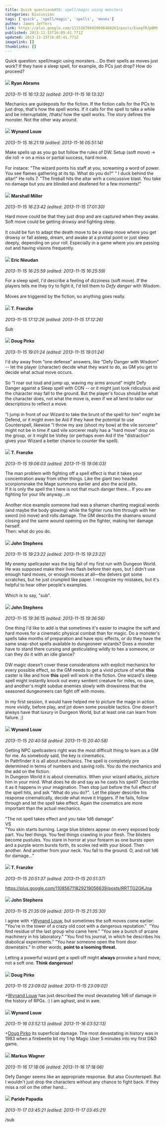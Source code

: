 ```yaml
---
title: Quick question&#58; spell/magic using monsters
categories: Discussion
tags: ['quick', 'spell/magic', 'spells', 'moves']
author: James Jeffers
link: https://plus.google.com/111516709450696460263/posts/EueqfRJpBMt
published: 2013-11-15T16:05:41.771Z
updated: 2013-11-15T16:05:41.771Z
imagelink: []
thumblinks: []
---
```


Quick question: spell/magic using monsters... Do their spells as moves just work? If they have a sleep spell, for example, do PCs just drop? How do proceed?
<div id='comment z125s5k5bnafsx4un23ledyiprqbez4r404'>
  <h4><img src='{{site.baseurl}}//images/avatars/108849700097124252265_photo.jpg'> Ryan Abrams</h4>
      <p><cite>2013-11-15 16:13:32 (edited: 2013-11-15 16:13:32)</cite></p>
        <p>Mechanics are guideposts for the fiction. If the fiction calls for the PCs to just drop, that&#39;s how the spell works. If it calls for the spell to take a while and be interruptable, /thats/ how the spell works. The story defines the monster. Not the other way around.</p>
</div>
        

<div id='comment z125s5k5bnafsx4un23ledyiprqbez4r404'>
  <h4><img src='{{site.baseurl}}//images/avatars/111256963556395023796_photo.jpg'> Wynand Louw</h4>
      <p><cite>2013-11-15 16:21:19 (edited: 2013-11-16 05:51:14)</cite></p>
        <p>Make spells up as you go but follow the rules of DW. Setup (soft move) -&gt; die roll -&gt; on a miss or partial success, hard move.<br /><br />For instace: &quot;The wizard points his staff at you, screaming a word of power. You see flames gathering at its tip. What do you do?&quot; &quot; I duck behind the altar!&quot; He rolls 7. &quot;The fireball hits the altar wirh a concussive blast. You take no damage but you are blinded and deafened for a few moments!&quot;</p>
</div>
        

<div id='comment z125s5k5bnafsx4un23ledyiprqbez4r404'>
  <h4><img src='{{site.baseurl}}//images/avatars/113927217394445366066_photo.jpg'> Marshall Miller</h4>
      <p><cite>2013-11-15 16:23:42 (edited: 2013-11-15 17:01:30)</cite></p>
        <p>Hard move could be that they just drop and are captured when they awake. Soft move could be getting drowsy and fighting sleep.<br /><br />It could be fun to adapt the death move to be a sleep move where you get drowsy or fall asleep, dream, and awake at a pivotal point or just sleep deeply, depending on your roll. Especially in a game where you are passing out and having visions frequently.</p>
</div>
        

<div id='comment z125s5k5bnafsx4un23ledyiprqbez4r404'>
  <h4><img src='{{site.baseurl}}//images/avatars/112928858730524882505_photo.jpg'> Eric Nieudan</h4>
      <p><cite>2013-11-15 16:25:59 (edited: 2013-11-15 16:25:59)</cite></p>
        <p>For a sleep spell, I&#39;d describe a feeling of dizziness (soft move). If the players tells me they try to fight it, I&#39;d tell them to <i>Defy danger</i> with Wisdom. <br /><br />Moves are triggered by the fiction, so anything goes really.</p>
</div>
        

<div id='comment z125s5k5bnafsx4un23ledyiprqbez4r404'>
  <h4><img src='{{site.baseurl}}//images/avatars/110330901807759406775_photo.jpg'> T. Franzke</h4>
      <p><cite>2013-11-15 17:12:26 (edited: 2013-11-15 17:12:26)</cite></p>
        <p>Sub</p>
</div>
        

<div id='comment z125s5k5bnafsx4un23ledyiprqbez4r404'>
  <h4><img src='{{site.baseurl}}//images/avatars/108043668619467070905_photo.jpg'> Doug Pirko</h4>
      <p><cite>2013-11-15 19:01:24 (edited: 2013-11-15 19:01:24)</cite></p>
        <p>I&#39;d shy away from &quot;one defense&quot; answers, like &quot;Defy Danger with Wisdom&quot; -- let the player (character) decide what they want to do, as GM you get to decide what actual move occurs.<br /><br />So &quot;I roar out loud and jump up, waving my arms around&quot; might Defy Danger against a Sleep spell with CON -- or it might just look ridiculous and the character may fall to the ground. But the player&#39;s focus should be what the character does, not what the move is, even if we all tend to tailor our descriptions to reflect a move.<br /><br />&quot;I jump in front of our Wizard to take the brunt of the spell for him&quot; might be Defend, or it might even be Aid if they have the potential to use Counterspell, likewise &quot;I throw my axe (shoot my bow) at the vile sorcerer&quot; might not be in time if said vile sorcerer really has a &quot;hard move&quot; drop on the group, or it might be Volley (or perhaps even Aid if the &quot;distraction&quot; gives your Wizard a better chance to counter the spell).</p>
</div>
        

<div id='comment z125s5k5bnafsx4un23ledyiprqbez4r404'>
  <h4><img src='{{site.baseurl}}//images/avatars/110330901807759406775_photo.jpg'> T. Franzke</h4>
      <p><cite>2013-11-15 19:06:03 (edited: 2013-11-15 19:06:03)</cite></p>
        <p>The man problem with fighting off a spell effect is that it takes your concentration away from other things. Like the giant two headed scorpionsnake the Mage summons earlier and also the acid pits. <br />If it is only the spell the t here is not that much danger there... If you are fighting for your life anyway...m<br /><br />Another nice example someone had was a shaman chanting magical words (and maybe the body glowing) while the fighter runs him through with her sword (nö move) and rolls damage. The GM describs the shamans wound closing and the same wound opening on the fighter, making her damage herself.<br />Then: what do you do.</p>
</div>
        

<div id='comment z125s5k5bnafsx4un23ledyiprqbez4r404'>
  <h4><img src='{{site.baseurl}}//images/avatars/101554656051604297040_photo.jpg'> John Stephens</h4>
      <p><cite>2013-11-15 19:23:22 (edited: 2013-11-15 19:23:22)</cite></p>
        <p>My enemy spellcaster was the big fail of my first run with Dungeon World. He was supposed make their lives flash before their eyes, but I didn&#39;t use enough hard moves, or enough moves at all—the delvers got some scratches, but he just crumpled like paper. I recognize my mistakes, but it&#39;s helpful to hear other people&#39;s examples.<br /><br />Which is to say, &quot;sub&quot;.</p>
</div>
        

<div id='comment z125s5k5bnafsx4un23ledyiprqbez4r404'>
  <h4><img src='{{site.baseurl}}//images/avatars/101554656051604297040_photo.jpg'> John Stephens</h4>
      <p><cite>2013-11-15 19:36:15 (edited: 2013-11-15 19:36:56)</cite></p>
        <p>One thing I&#39;d like to add is that sometimes it&#39;s easier to imagine the soft and hard moves for a cinematic physical combat than for magic. Do a monster&#39;s spells take months of preparation and have epic effects, or do they have the same snap-shot spells available to dungeoneer wizards? Does a monster have to stand there cursing and gesticulating wildly to hex a someone, or can they do it with an idle glance?<br /><br />DW magic doesn&#39;t cover these considerations with explicit mechanics for every possible effect, so the GM needs to get a vivid picture of what <b>this</b> caster is like and how <b>this</b> spell will work in the fiction. One wizard&#39;s sleep spell might instantly knock out every sentient creature for miles, no save, and another&#39;s might subdue enemies slowly with drowsiness that the seasoned dungeoneers can fight off with moves.<br /><br />In my first session, it would have helped me to picture the mage in action more vividly, before play, and jot down some possible tactics. One doesn&#39;t always have that luxury in Dungeon World, but at least one can learn from failure. ;) </p>
</div>
        

<div id='comment z125s5k5bnafsx4un23ledyiprqbez4r404'>
  <h4><img src='{{site.baseurl}}//images/avatars/111256963556395023796_photo.jpg'> Wynand Louw</h4>
      <p><cite>2013-11-15 20:40:58 (edited: 2013-11-15 20:40:58)</cite></p>
        <p>Getting NPC spellcasters right was the most difficult thing to learn as a GM for me. As somebody said, the key is cinematics.<br />In Pathfinder it is all about mechanics. The spell is completely pre determined in terms of numbers and saving rolls. You do the mechanics and the add on the fiction.<br />In Dungeon World it is about cinematics. When your wizard attacks, picture him in your mind. What does he do and say as he casts his spell?  Describe it as it happens in your imagination. Then stop just before the full effect of the spell hits, and ask &quot;What do you do?&quot;.  Let the player describe his response cinematically, decide what move it triggers. If he fails, follow through and let the spell take effect. Again the cinematics are more important than the actual mechanics.<br /><br />&quot;The rot spell takes effect and you take 1d6 damage&quot;<br />VS<br />&quot;You skin starts burning. Large blue blisters appear on every exposed body part. You feel things. You feel things crawling in your flesh. The blisters become pustules. You stare in horror at your forearm as one bursts open and a purple worm bursts forth, its scolex red with your blood. Then another. And another from your neck. You fall to the ground. O, and roll 1d6 for damage...&quot; </p>
</div>
        

<div id='comment z125s5k5bnafsx4un23ledyiprqbez4r404'>
  <h4><img src='{{site.baseurl}}//images/avatars/110330901807759406775_photo.jpg'> T. Franzke</h4>
      <p><cite>2013-11-15 20:51:37 (edited: 2013-11-15 20:51:37)</cite></p>
        <p><a href="https://plus.google.com/110856711829219056639/posts/RRTTG2GKJna" class="ot-anchor">https://plus.google.com/110856711829219056639/posts/RRTTG2GKJna</a> </p>
</div>
        

<div id='comment z125s5k5bnafsx4un23ledyiprqbez4r404'>
  <h4><img src='{{site.baseurl}}//images/avatars/101554656051604297040_photo.jpg'> John Stephens</h4>
      <p><cite>2013-11-15 21:35:09 (edited: 2013-11-15 21:35:30)</cite></p>
        <p>I agree with <span class="proflinkWrapper"><span class="proflinkPrefix">+</span><a class="proflink" href="https://plus.google.com/111256963556395023796" oid="111256963556395023796">Wynand Louw</a></span>, but sometimes the soft moves come earlier: &quot;You&#39;re in the tower of a crazy old coot with a dangerous reputation.&quot;  &quot;You find residue of the last group who came here.&quot; &quot;You see a bunch of arcane machinery in his laboratory.&quot; &quot;You find his journal, in which he describes his diabolical experiments.&quot; &quot;You hear someone open the front door downstairs.&quot; In other words, <b>point to a looming threat.</b><br /><br />Letting a powerful wizard get a spell off might <b>always</b> provoke a hard move, not a soft one. <b>Think dangerous!</b></p>
</div>
        

<div id='comment z125s5k5bnafsx4un23ledyiprqbez4r404'>
  <h4><img src='{{site.baseurl}}//images/avatars/108043668619467070905_photo.jpg'> Doug Pirko</h4>
      <p><cite>2013-11-15 23:09:02 (edited: 2013-11-15 23:09:02)</cite></p>
        <p><span class="proflinkWrapper"><span class="proflinkPrefix">+</span><a class="proflink" href="https://plus.google.com/111256963556395023796" oid="111256963556395023796">Wynand Louw</a></span> has just described the most devastating 1d6 of damage in the history of RPGs. :) I am aghast, and in awe.</p>
</div>
        

<div id='comment z125s5k5bnafsx4un23ledyiprqbez4r404'>
  <h4><img src='{{site.baseurl}}//images/avatars/111256963556395023796_photo.jpg'> Wynand Louw</h4>
      <p><cite>2013-11-16 03:52:13 (edited: 2013-11-16 03:52:13)</cite></p>
        <p><span class="proflinkWrapper"><span class="proflinkPrefix">+</span><a class="proflink" href="https://plus.google.com/108043668619467070905" oid="108043668619467070905">Doug Pirko</a></span> its superficial damage. The most devastating in history was in 1983 when a firebeetle bit my 1 hp Magic User 5 minutes into my first D&amp;D game.</p>
</div>
        

<div id='comment z125s5k5bnafsx4un23ledyiprqbez4r404'>
  <h4><img src='{{site.baseurl}}//images/avatars/117649659517101148286_photo.jpg'> Markus Wagner</h4>
      <p><cite>2013-11-16 17:18:06 (edited: 2013-11-16 17:18:06)</cite></p>
        <p>Defy Danger seems like an appropriate response. But also Counterspell. But I wouldn&#39;t just drop the characters without any chance to fight back. If they miss a roll on the other hand...</p>
</div>
        

<div id='comment z125s5k5bnafsx4un23ledyiprqbez4r404'>
  <h4><img src='{{site.baseurl}}//images/avatars/100891656436184215243_photo.jpg'> Paride Papadia</h4>
      <p><cite>2013-11-17 03:45:21 (edited: 2013-11-17 03:45:21)</cite></p>
        <p>/sub</p>
</div>
        